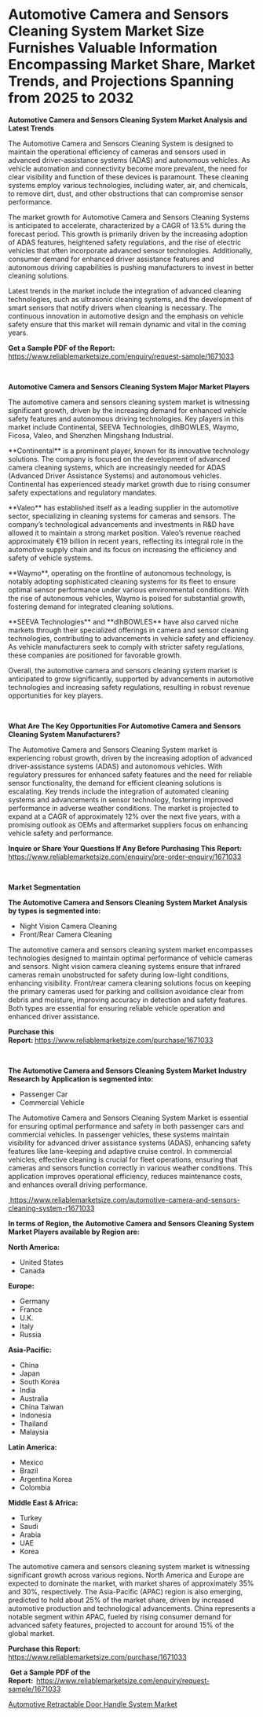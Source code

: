 <p><h1>Automotive Camera and Sensors Cleaning System Market Size Furnishes Valuable Information Encompassing Market Share, Market Trends, and Projections Spanning from 2025 to 2032</h1></p><p><strong>Automotive Camera and Sensors Cleaning System Market Analysis and Latest Trends</strong></p>
<p><p>The Automotive Camera and Sensors Cleaning System is designed to maintain the operational efficiency of cameras and sensors used in advanced driver-assistance systems (ADAS) and autonomous vehicles. As vehicle automation and connectivity become more prevalent, the need for clear visibility and function of these devices is paramount. These cleaning systems employ various technologies, including water, air, and chemicals, to remove dirt, dust, and other obstructions that can compromise sensor performance.</p><p>The market growth for Automotive Camera and Sensors Cleaning Systems is anticipated to accelerate, characterized by a CAGR of 13.5% during the forecast period. This growth is primarily driven by the increasing adoption of ADAS features, heightened safety regulations, and the rise of electric vehicles that often incorporate advanced sensor technologies. Additionally, consumer demand for enhanced driver assistance features and autonomous driving capabilities is pushing manufacturers to invest in better cleaning solutions. </p><p>Latest trends in the market include the integration of advanced cleaning technologies, such as ultrasonic cleaning systems, and the development of smart sensors that notify drivers when cleaning is necessary. The continuous innovation in automotive design and the emphasis on vehicle safety ensure that this market will remain dynamic and vital in the coming years.</p></p>
<p><strong>Get a Sample PDF of the Report:&nbsp;</strong> <a href="https://www.reliablemarketsize.com/enquiry/request-sample/1671033?utm_campaign=3348&utm_medium=2&utm_source=Github&utm_content=ia&utm_term=25032025&utm_id=automotive-camera-and-sensors-cleaning-system">https://www.reliablemarketsize.com/enquiry/request-sample/1671033</a></p>
<p>&nbsp;</p>
<p><strong>Automotive Camera and Sensors Cleaning System Major Market Players</strong></p>
<p><p>The automotive camera and sensors cleaning system market is witnessing significant growth, driven by the increasing demand for enhanced vehicle safety features and autonomous driving technologies. Key players in this market include Continental, SEEVA Technologies, dlhBOWLES, Waymo, Ficosa, Valeo, and Shenzhen Mingshang Industrial. </p><p>**Continental** is a prominent player, known for its innovative technology solutions. The company is focused on the development of advanced camera cleaning systems, which are increasingly needed for ADAS (Advanced Driver Assistance Systems) and autonomous vehicles. Continental has experienced steady market growth due to rising consumer safety expectations and regulatory mandates.</p><p>**Valeo** has established itself as a leading supplier in the automotive sector, specializing in cleaning systems for cameras and sensors. The company’s technological advancements and investments in R&D have allowed it to maintain a strong market position. Valeo’s revenue reached approximately €19 billion in recent years, reflecting its integral role in the automotive supply chain and its focus on increasing the efficiency and safety of vehicle systems.</p><p>**Waymo**, operating on the frontline of autonomous technology, is notably adopting sophisticated cleaning systems for its fleet to ensure optimal sensor performance under various environmental conditions. With the rise of autonomous vehicles, Waymo is poised for substantial growth, fostering demand for integrated cleaning solutions.</p><p>**SEEVA Technologies** and **dlhBOWLES** have also carved niche markets through their specialized offerings in camera and sensor cleaning technologies, contributing to advancements in vehicle safety and efficiency. As vehicle manufacturers seek to comply with stricter safety regulations, these companies are positioned for favorable growth.</p><p>Overall, the automotive camera and sensors cleaning system market is anticipated to grow significantly, supported by advancements in automotive technologies and increasing safety regulations, resulting in robust revenue opportunities for key players.</p></p>
<p>&nbsp;</p>
<p><strong>What Are The Key Opportunities For Automotive Camera and Sensors Cleaning System Manufacturers?</strong></p>
<p><p>The Automotive Camera and Sensors Cleaning System market is experiencing robust growth, driven by the increasing adoption of advanced driver-assistance systems (ADAS) and autonomous vehicles. With regulatory pressures for enhanced safety features and the need for reliable sensor functionality, the demand for efficient cleaning solutions is escalating. Key trends include the integration of automated cleaning systems and advancements in sensor technology, fostering improved performance in adverse weather conditions. The market is projected to expand at a CAGR of approximately 12% over the next five years, with a promising outlook as OEMs and aftermarket suppliers focus on enhancing vehicle safety and performance.</p></p>
<p><strong>Inquire or Share Your Questions If Any Before Purchasing This Report:</strong> <a href="https://www.reliablemarketsize.com/enquiry/pre-order-enquiry/1671033?utm_campaign=3348&utm_medium=2&utm_source=Github&utm_content=ia&utm_term=25032025&utm_id=automotive-camera-and-sensors-cleaning-system">https://www.reliablemarketsize.com/enquiry/pre-order-enquiry/1671033</a></p>
<p>&nbsp;</p>
<p><strong>Market Segmentation</strong></p>
<p><strong>The Automotive Camera and Sensors Cleaning System Market Analysis by types is segmented into:</strong></p>
<p><ul><li>Night Vision Camera Cleaning</li><li>Front/Rear Camera Cleaning</li></ul></p>
<p><p>The automotive camera and sensors cleaning system market encompasses technologies designed to maintain optimal performance of vehicle cameras and sensors. Night vision camera cleaning systems ensure that infrared cameras remain unobstructed for safety during low-light conditions, enhancing visibility. Front/rear camera cleaning solutions focus on keeping the primary cameras used for parking and collision avoidance clear from debris and moisture, improving accuracy in detection and safety features. Both types are essential for ensuring reliable vehicle operation and enhanced driver assistance.</p></p>
<p><strong>Purchase this Report:&nbsp;</strong><a href="https://www.reliablemarketsize.com/purchase/1671033?utm_campaign=3348&utm_medium=2&utm_source=Github&utm_content=ia&utm_term=25032025&utm_id=automotive-camera-and-sensors-cleaning-system">https://www.reliablemarketsize.com/purchase/1671033</a></p>
<p>&nbsp;</p>
<p><strong>The Automotive Camera and Sensors Cleaning System Market Industry Research by Application is segmented into:</strong></p>
<p><ul><li>Passenger Car</li><li>Commercial Vehicle</li></ul></p>
<p><p>The Automotive Camera and Sensors Cleaning System Market is essential for ensuring optimal performance and safety in both passenger cars and commercial vehicles. In passenger vehicles, these systems maintain visibility for advanced driver assistance systems (ADAS), enhancing safety features like lane-keeping and adaptive cruise control. In commercial vehicles, effective cleaning is crucial for fleet operations, ensuring that cameras and sensors function correctly in various weather conditions. This application improves operational efficiency, reduces maintenance costs, and enhances overall driving performance.</p></p>
<p><a href="https://www.reliablemarketsize.com/automotive-camera-and-sensors-cleaning-system-r1671033?utm_campaign=3348&utm_medium=2&utm_source=Github&utm_content=ia&utm_term=25032025&utm_id=automotive-camera-and-sensors-cleaning-system">&nbsp;https://www.reliablemarketsize.com/automotive-camera-and-sensors-cleaning-system-r1671033</a></p>
<p><strong>In terms of Region, the Automotive Camera and Sensors Cleaning System Market Players available by Region are:</strong></p>
<p>
    <p> <strong> North America: </strong>
        <ul>
            <li>United States</li>
            <li>Canada</li>
        </ul>
        </p> 
    <p> <strong> Europe: </strong>
        <ul>
            <li>Germany</li>
            <li>France</li>
            <li>U.K.</li>
            <li>Italy</li>
            <li>Russia</li>
        </ul>
        </p> 
    <p> <strong> Asia-Pacific: </strong>
        <ul>
            <li>China</li>
            <li>Japan</li>
            <li>South Korea</li>
            <li>India</li>
            <li>Australia</li>
            <li>China Taiwan</li>
            <li>Indonesia</li>
            <li>Thailand</li>
            <li>Malaysia</li>
        </ul>
        </p> 
    <p> <strong> Latin America: </strong>
        <ul>
            <li>Mexico</li>
            <li>Brazil</li>
            <li>Argentina Korea</li>
            <li>Colombia</li>
        </ul>
        </p> 
    <p> <strong> Middle East & Africa: </strong>
        <ul>
            <li>Turkey</li>
            <li>Saudi</li>
            <li>Arabia</li>
            <li>UAE</li>
            <li>Korea</li>
        </ul>
    </p>
    </p>
<p><p>The automotive camera and sensors cleaning system market is witnessing significant growth across various regions. North America and Europe are expected to dominate the market, with market shares of approximately 35% and 30%, respectively. The Asia-Pacific (APAC) region is also emerging, predicted to hold about 25% of the market share, driven by increased automotive production and technological advancements. China represents a notable segment within APAC, fueled by rising consumer demand for advanced safety features, projected to account for around 15% of the global market.</p></p>
<p><strong>Purchase this Report: </strong><a href="https://www.reliablemarketsize.com/purchase/1671033?utm_campaign=3348&utm_medium=2&utm_source=Github&utm_content=ia&utm_term=25032025&utm_id=automotive-camera-and-sensors-cleaning-system">https://www.reliablemarketsize.com/purchase/1671033</a></p>
<p>&nbsp;<strong>Get a Sample PDF of the Report:&nbsp;&nbsp;</strong><a href="https://www.reliablemarketsize.com/enquiry/request-sample/1671033?utm_campaign=3348&utm_medium=2&utm_source=Github&utm_content=ia&utm_term=25032025&utm_id=automotive-camera-and-sensors-cleaning-system">https://www.reliablemarketsize.com/enquiry/request-sample/1671033</a></p>
<p><strong></strong></p>
<p><p><a href="https://github.com/lestymbango/Market-Research-Report-List-1/blob/main/automotive-retractable-door-handle-system-market.md?utm_campaign=3348&utm_medium=2&utm_source=Github&utm_content=ia&utm_term=25032025&utm_id=automotive-camera-and-sensors-cleaning-system">Automotive Retractable Door Handle System Market</a></p></p>